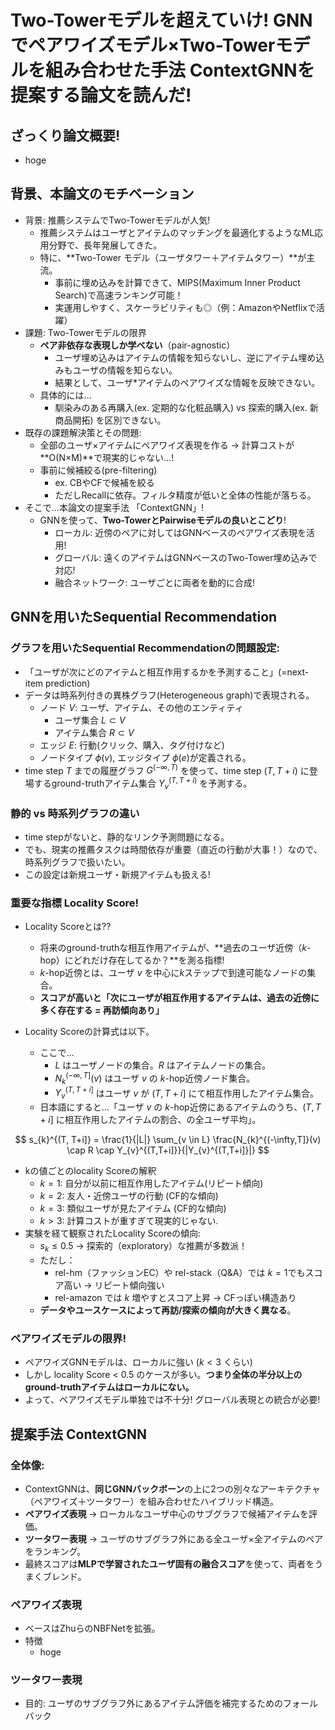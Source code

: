 # Two-Towerモデルを超えていけ! GNNでペアワイズモデル×Two-Towerモデルを組み合わせた手法 ContextGNNを提案する論文を読んだ!

## ざっくり論文概要!

- hoge

## 背景、本論文のモチベーション

- 背景: 推薦システムでTwo-Towerモデルが人気!
  - 推薦システムはユーザとアイテムのマッチングを最適化するようなML応用分野で、長年発展してきた。
  - 特に、**Two-Tower モデル（ユーザタワー＋アイテムタワー）**が主流。
    - 事前に埋め込みを計算できて、MIPS(Maximum Inner Product Search)で高速ランキング可能！
    - 実運用しやすく、スケーラビリティも◎（例：AmazonやNetflixで活躍）
- 課題: Two-Towerモデルの限界
  - **ペア非依存な表現しか学べない**（pair-agnostic）
    - ユーザ埋め込みはアイテムの情報を知らないし、逆にアイテム埋め込みもユーザの情報を知らない。
    - 結果として、ユーザ*アイテムのペアワイズな情報を反映できない。
  - 具体的には...
    - 馴染みのある再購入(ex. 定期的な化粧品購入) vs 探索的購入(ex. 新商品開拓) を区別できない。
- 既存の課題解決策とその問題:
  - 全部のユーザ×アイテムにペアワイズ表現を作る → 計算コストが**O(N×M)**で現実的じゃない...!
  - 事前に候補絞る(pre-filtering)
    - ex. CBやCFで候補を絞る
    - ただしRecallに依存。フィルタ精度が低いと全体の性能が落ちる。
- そこで...本論文の提案手法 「ContextGNN」!
  - GNNを使って、**Two-TowerとPairwiseモデルの良いとこどり**!
    - ローカル: 近傍のペアに対してはGNNベースのペアワイズ表現を活用!
    - グローバル: 遠くのアイテムはGNNベースのTwo-Tower埋め込みで対応!
    - 融合ネットワーク: ユーザごとに両者を動的に合成!

## GNNを用いたSequential Recommendation

### グラフを用いたSequential Recommendationの問題設定:

- 「ユーザが次にどのアイテムと相互作用するかを予測すること」(=next-item prediction)
- データは時系列付きの異株グラフ(Heterogeneous graph)で表現される。
  - ノード $V$: ユーザ、アイテム、その他のエンティティ 
    - ユーザ集合 $L \subset V$
    - アイテム集合 $R \subset V$
  - エッジ $E$: 行動(クリック、購入、タグ付けなど)
  - ノードタイプ $\phi(v)$, エッジタイプ $\phi(e)$が定義される。
- time step $T$ までの履歴グラフ $G^{(-\infty, T)}$ を使って、time step $(T, T+i)$ に登場するground-truthアイテム集合 $Y_{v}^{(T, T+i)}$ を予測する。

### 静的 vs 時系列グラフの違い

- time stepがないと、静的なリンク予測問題になる。
- でも、現実の推薦タスクは時間依存が重要（直近の行動が大事！）なので、時系列グラフで扱いたい。
- この設定は新規ユーザ・新規アイテムも扱える!

### 重要な指標 Locality Score!

- Locality Scoreとは??
  - 将来のground-truthな相互作用アイテムが、**過去のユーザ近傍（$k$-hop）にどれだけ存在してるか？**を測る指標!
  - $k$-hop近傍とは、ユーザ $v$ を中心に$k$ステップで到達可能なノードの集合。
  - **スコアが高いと「次にユーザが相互作用するアイテムは、過去の近傍に多く存在する = 再訪傾向あり」**

- Locality Scoreの計算式は以下。
  - ここで...
    - $L$ はユーザノードの集合。$R$ はアイテムノードの集合。
    - $N_{k}^{(-\infty,T]}(v)$ はユーザ $v$ の $k$-hop近傍ノード集合。
    - $Y_{v}^{(T,T+i]}$ はユーザ $v$ が $(T, T+i]$ にて相互作用したアイテム集合。
  - 日本語にすると...「ユーザ $v$ の $k$-hop近傍にあるアイテムのうち、$(T, T+i]$ に相互作用したアイテムの割合、の全ユーザ平均」。

$$
s_{k}^{(T, T+i]} = \frac{1}{|L|} 
\sum_{v \in L} \frac{N_{k}^{(-\infty,T]}(v) \cap R \cap Y_{v}^{(T,T+i]}}{|Y_{v}^{(T,T+i]}|}
$$

- kの値ごとのlocality Scoreの解釈
  - $k=1$: 自分が以前に相互作用したアイテム(リピート傾向)
  - $k=2$: 友人・近傍ユーザの行動 (CF的な傾向)
  - $k=3$: 類似ユーザが見たアイテム (CF的な傾向)
  - $k>3$: 計算コストが重すぎて現実的じゃない.
- 実験を経て観察されたLocality Scoreの傾向:
  - $s_k \leq 0.5$ → 探索的（exploratory）な推薦が多数派！
  - ただし：
    - rel-hm（ファッションEC）や rel-stack（Q&A）では $k=1$でもスコア高い → リピート傾向強い
    - rel-amazon では $k$ 増やすとスコア上昇 → CFっぽい構造あり
  - **データやユースケースによって再訪/探索の傾向が大きく異なる**。

### ペアワイズモデルの限界!

- ペアワイズGNNモデルは、ローカルに強い ($k < 3$ くらい)
- しかし locality Score < 0.5 のケースが多い。**つまり全体の半分以上のground-truthアイテムはローカルにない。**
- よって、ペアワイズモデル単独では不十分! グローバル表現との統合が必要!

## 提案手法 ContextGNN

### 全体像:
  - ContextGNNは、**同じGNNバックボーン**の上に2つの別々なアーキテクチャ（ペアワイズ＋ツータワー）を組み合わせたハイブリッド構造。
  - **ペアワイズ表現** → ローカルなユーザ中心のサブグラフで候補アイテムを評価。
  - **ツータワー表現** → ユーザのサブグラフ外にある全ユーザ×全アイテムのペアをランキング。
  - 最終スコアは**MLPで学習されたユーザ固有の融合スコア**を使って、両者をうまくブレンド。

### ペアワイズ表現

- ベースはZhuらのNBFNetを拡張。
- 特徴
  - hoge



### ツータワー表現

- 目的: ユーザのサブグラフ外にあるアイテム評価を補完するためのフォールバック


